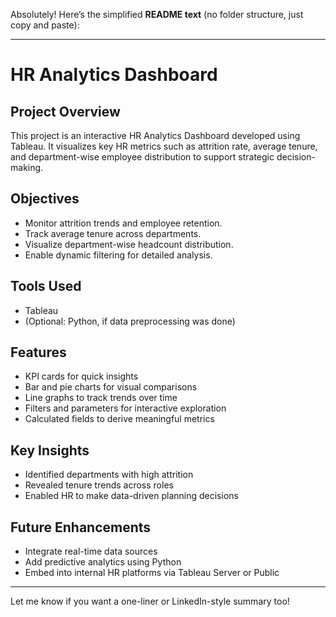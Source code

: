 Absolutely! Here’s the simplified **README text** (no folder structure, just copy and paste):

---

# HR Analytics Dashboard

## Project Overview  
This project is an interactive HR Analytics Dashboard developed using Tableau. It visualizes key HR metrics such as attrition rate, average tenure, and department-wise employee distribution to support strategic decision-making.

## Objectives  
- Monitor attrition trends and employee retention.  
- Track average tenure across departments.  
- Visualize department-wise headcount distribution.  
- Enable dynamic filtering for detailed analysis.

## Tools Used  
- Tableau  
- (Optional: Python, if data preprocessing was done)

## Features  
- KPI cards for quick insights  
- Bar and pie charts for visual comparisons  
- Line graphs to track trends over time  
- Filters and parameters for interactive exploration  
- Calculated fields to derive meaningful metrics

## Key Insights  
- Identified departments with high attrition  
- Revealed tenure trends across roles  
- Enabled HR to make data-driven planning decisions

## Future Enhancements  
- Integrate real-time data sources  
- Add predictive analytics using Python  
- Embed into internal HR platforms via Tableau Server or Public

---

Let me know if you want a one-liner or LinkedIn-style summary too!
